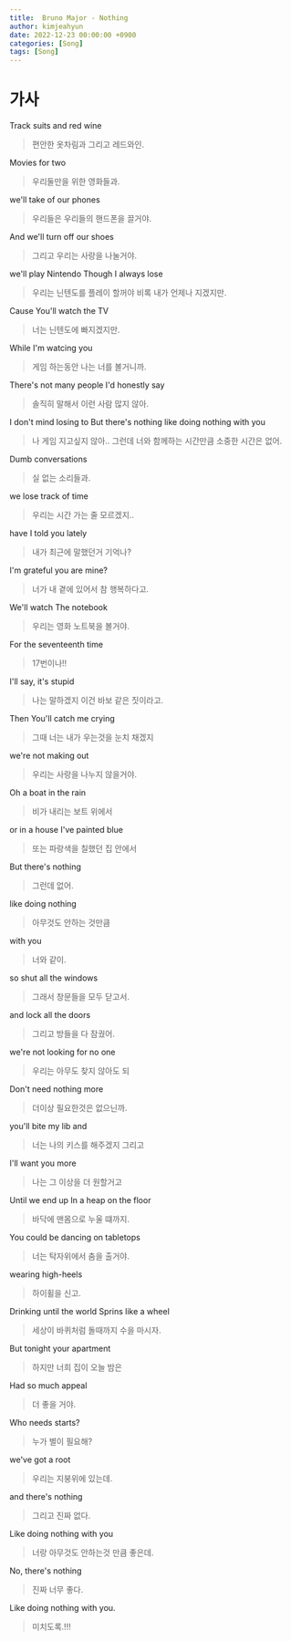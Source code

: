 ```yaml
---
title:  Bruno Major - Nothing 
author: kimjeahyun
date: 2022-12-23 00:00:00 +0900
categories: [Song]
tags: [Song]
---
```


# 가사 

Track suits and red wine

> 편안한 옷차림과 그리고 레드와인.

Movies for two

> 우리둘만을 위한 영화들과.

we'll take of our phones

> 우리들은 우리들의 핸드폰을 끌거야.

And we'll turn off our shoes 

> 그리고 우리는 사랑을 나눌거야.

we'll play Nintendo Though I always lose

> 우리는 닌텐도를 플레이 할꺼야 비록 내가 언제나 지겠지만.

Cause You'll watch the TV

> 너는 닌텐도에 빠지겠지만.

While I'm watcing you 

> 게임 하는동안 나는 너를 볼거니까.

There's not many people I'd honestly say

> 솔직히 말해서 이런 사람 많지 않아.

I don't mind losing to But there's nothing like doing nothing with you

> 나 게임 지고싶지 않아.. 그런데 너와 함께하는 시간만큼 소중한 시간은 없어.

Dumb conversations 

> 실 없는 소리들과.

we lose track of time

> 우리는 시간 가는 줄 모르겠지..

have I told you lately

> 내가 최근에 말했던거 기억나?

I'm grateful you are mine?

> 너가 내 곁에 있어서 참 행복하다고.

We'll watch The notebook

> 우리는 영화 노트북을 볼거야.

For the seventeenth time 

> 17번이나!!

I'll say, it's stupid

> 나는 말하겠지 이건 바보 같은 짓이라고.

Then You'll catch me crying

> 그때 너는 내가 우는것을 눈치 채겠지

we're not making out

> 우리는 사랑을 나누지 않을거야.

Oh a boat in the rain

> 비가 내리는 보트 위에서

or in a house I've painted blue

> 또는 파랑색을 칠했던 집 안에서

But there's nothing

> 그런데 없어.

like doing nothing

> 아무것도 안하는 것만큼

with you

> 너와 같이.

so shut all the windows

> 그래서 창문들을 모두 닫고서.

and lock all the doors

> 그리고 방들을 다 잠궜어.

we're not looking for no one

> 우리는 아무도 찾지 않아도 되

Don't need nothing more

> 더이상 필요한것은 없으닌까.

you'll bite my lib and 

> 너는 나의 키스를 해주겠지 그리고

I'll want you more 

> 나는 그 이상을 더 원할거고

Until we end up
In a heap on the floor

> 바닥에 맨몸으로 누울 떄까지.

You could be dancing on tabletops

> 너는 탁자위에서 춤을 출거야.

wearing high-heels

> 하이휠을 신고.

Drinking until the world
Sprins like a wheel

> 세상이 바퀴처럼 돌때까지 수을 마시자.

But tonight your apartment

> 하지만 너희 집이 오늘 밤은

Had so much appeal

> 더 좋을 거야.

Who needs starts?

> 누가 별이 필요해?

we've got a root

> 우리는 지붕위에 있는데.

and there's nothing

>그리고 진짜 없다.

Like doing nothing with you

> 너랑 아무것도 안하는것 만큼 좋은데.

No, there's nothing

> 진짜 너무 좋다.

Like doing nothing with you.

> 미치도록.!!!